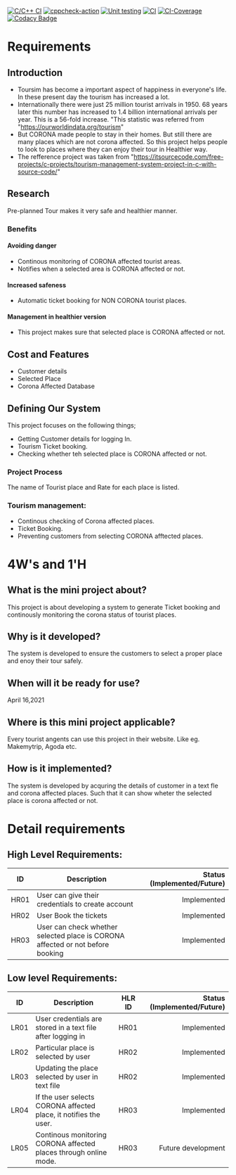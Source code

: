 [![C/C++ CI](https://github.com/ArrijithKM/MiniProject_LTTS/actions/workflows/c-cpp.yml/badge.svg)](https://github.com/ArrijithKM/MiniProject_LTTS/actions/workflows/c-cpp.yml) [![cppcheck-action](https://github.com/ArrijithKM/MiniProject_LTTS/actions/workflows/cppcheck.yml/badge.svg)](https://github.com/ArrijithKM/MiniProject_LTTS/actions/workflows/cppcheck.yml) [![Unit testing](https://github.com/ArrijithKM/MiniProject_LTTS/actions/workflows/unit%20test.yml/badge.svg)](https://github.com/ArrijithKM/MiniProject_LTTS/actions/workflows/unit%20test.yml) 
[![CI](https://github.com/ArrijithKM/MiniProject_LTTS/actions/workflows/main.yml/badge.svg)](https://github.com/ArrijithKM/MiniProject_LTTS/actions/workflows/main.yml) [![CI-Coverage](https://github.com/ArrijithKM/MiniProject_LTTS/actions/workflows/code%20coverage.yml/badge.svg)](https://github.com/ArrijithKM/MiniProject_LTTS/actions/workflows/code%20coverage.yml) [![Codacy Badge](https://app.codacy.com/project/badge/Grade/a7ff17c509e74e7bb1fdb537531531b4)](https://www.codacy.com/gh/ArrijithKM/MiniProject_LTTS/dashboard?utm_source=github.com&amp;utm_medium=referral&amp;utm_content=ArrijithKM/MiniProject_LTTS&amp;utm_campaign=Badge_Grade) 
# Requirements
## Introduction
 
* Toursim has become a important aspect of happiness in everyone's life. In these present day the tourism has increased a lot. 
* Internationally there were just 25 million tourist arrivals in 1950. 68 years later this number has increased to 1.4 billion international arrivals per year. This is a 56-fold increase. "This statistic was referred from "https://ourworldindata.org/tourism"
* But CORONA made people to stay in their homes. But still there are many places which are not corona affected. So this project helps people to look to places where they can enjoy their tour in Healthier way.
* The refference project was taken from "https://itsourcecode.com/free-projects/c-projects/tourism-management-system-project-in-c-with-source-code/"
 
## Research

Pre-planned Tour makes it very safe and healthier manner.

### Benefits
#### Avoiding danger
* Continous monitoring of CORONA affected tourist areas.
* Notifies when a selected area is CORONA affected or not.
#### Increased safeness 
* Automatic ticket booking for NON CORONA tourist places. 
#### Management in healthier version
* This project makes sure that selected place is CORONA affected or not.


## Cost and Features

* Customer details
* Selected Place
* Corona Affected Database

## Defining Our System
This project focuses on the following things;
* Getting Customer details for logging In.
* Tourism Ticket booking.
* Checking whether teh selected place is CORONA affected or not.

### Project Process
The name of Tourist place and Rate for each place is listed.
### Tourism management:
* Continous checking of Corona affected places.
* Ticket Booking.
* Preventing customers from selecting CORONA afftected places. 





# 4W&#39;s and 1&#39;H


## What is the mini project about?
This project is about developing a system to generate Ticket booking and continously monitoring the corona status of tourist places. 

## Why is it developed?
The system is developed to ensure the customers to select a proper place and enoy their tour safely.

## When will it be ready for use?
April 16,2021


## Where is this mini project applicable?
Every tourist angents can use this project in their website. Like eg. Makemytrip, Agoda etc. 

## How is it implemented?
The system is developed by acquring the details of customer in a text fle and corona affected places. Such that it can show wheter the selected place is corona affected or not.

# Detail requirements
## High Level Requirements:


ID | Description | Status (Implemented/Future)
----- | ------------|----------:
HR01  | User can give their credentials to create account | Implemented |
HR02  | User Book the tickets | Implemented |
HR03  | User can check whether selected place is CORONA affected or not before booking| Implemented |

##  Low level Requirements:


ID | Description | HLR ID| Status (Implemented/Future)
----- | ------------- |-------- | -------:
LR01  | User credentials are stored in a text file after logging in| HR01 |Implemented
LR02 | Particular place is selected by user | HR02 | Implemented
LR03 | Updating the place selected by user in text file | HR02 | Implemented
LR04 | If the user selects CORONA affected place, it notifies the user. | HR03 | Implemented 
LR05 | Continous monitoring CORONA affected places through online mode.| HR03 | Future development
